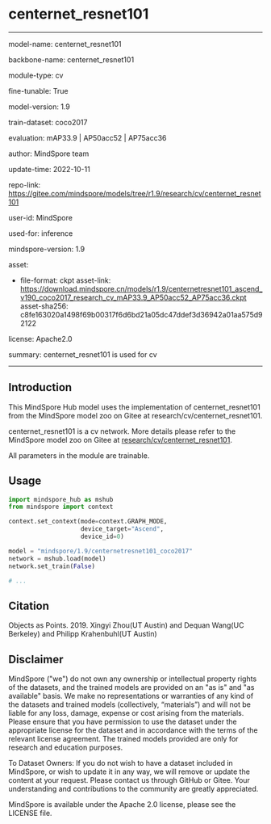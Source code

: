# centernet_resnet101

---

model-name: centernet_resnet101

backbone-name: centernet_resnet101

module-type: cv

fine-tunable: True

model-version: 1.9

train-dataset: coco2017

evaluation: mAP33.9 | AP50acc52 | AP75acc36

author: MindSpore team

update-time: 2022-10-11

repo-link: <https://gitee.com/mindspore/models/tree/r1.9/research/cv/centernet_resnet101>

user-id: MindSpore

used-for: inference

mindspore-version: 1.9

asset:

-
    file-format: ckpt
    asset-link: <https://download.mindspore.cn/models/r1.9/centernetresnet101_ascend_v190_coco2017_research_cv_mAP33.9_AP50acc52_AP75acc36.ckpt>
    asset-sha256: c8fe163020a1498f69b00317f6d6bd21a05dc47ddef3d36942a01aa575d92122

license: Apache2.0

summary: centernet_resnet101 is used for cv

---

## Introduction

This MindSpore Hub model uses the implementation of centernet_resnet101 from the MindSpore model zoo on Gitee at research/cv/centernet_resnet101.

centernet_resnet101 is a cv network. More details please refer to the MindSpore model zoo on Gitee at [research/cv/centernet_resnet101](https://gitee.com/mindspore/models/blob/r1.9/research/cv/centernet_resnet101/README.md).

All parameters in the module are trainable.

## Usage

```python
import mindspore_hub as mshub
from mindspore import context

context.set_context(mode=context.GRAPH_MODE,
                    device_target="Ascend",
                    device_id=0)

model = "mindspore/1.9/centernetresnet101_coco2017"
network = mshub.load(model)
network.set_train(False)

# ...
```

## Citation

Objects as Points. 2019. Xingyi Zhou(UT Austin) and Dequan Wang(UC Berkeley) and Philipp Krahenbuhl(UT Austin)

## Disclaimer

MindSpore ("we") do not own any ownership or intellectual property rights of the datasets, and the trained models are provided on an "as is" and "as available" basis. We make no representations or warranties of any kind of the datasets and trained models (collectively, “materials”) and will not be liable for any loss, damage, expense or cost arising from the materials. Please ensure that you have permission to use the dataset under the appropriate license for the dataset and in accordance with the terms of the relevant license agreement. The trained models provided are only for research and education purposes.

To Dataset Owners: If you do not wish to have a dataset included in MindSpore, or wish to update it in any way, we will remove or update the content at your request. Please contact us through GitHub or Gitee. Your understanding and contributions to the community are greatly appreciated.

MindSpore is available under the Apache 2.0 license, please see the LICENSE file.
